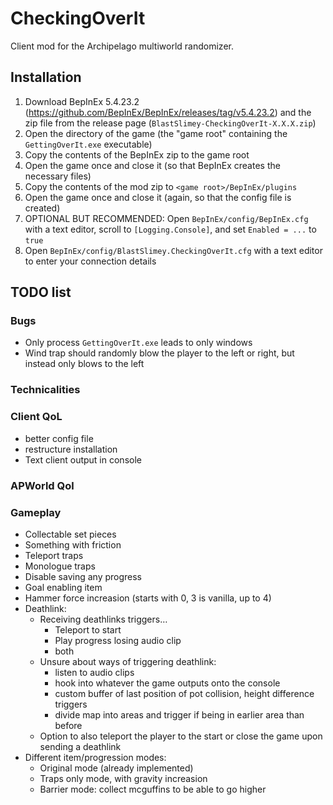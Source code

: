 # CheckingOverIt
Client mod for the Archipelago multiworld randomizer.

## Installation
1. Download BepInEx 5.4.23.2 (https://github.com/BepInEx/BepInEx/releases/tag/v5.4.23.2) and the zip file from the release page (`BlastSlimey-CheckingOverIt-X.X.X.zip`)
2. Open the directory of the game (the "game root" containing the `GettingOverIt.exe` executable)
3. Copy the contents of the BepInEx zip to the game root
4. Open the game once and close it (so that BepInEx creates the necessary files)
5. Copy the contents of the mod zip to `<game root>/BepInEx/plugins`
6. Open the game once and close it (again, so that the config file is created)
7. OPTIONAL BUT RECOMMENDED: Open `BepInEx/config/BepInEx.cfg` with a text editor, scroll to `[Logging.Console]`, and set `Enabled = ...` to `true`
8. Open `BepInEx/config/BlastSlimey.CheckingOverIt.cfg` with a text editor to enter your connection details

## TODO list
### Bugs
- Only process `GettingOverIt.exe` leads to only windows
- Wind trap should randomly blow the player to the left or right, but instead only blows to the left

### Technicalities 

### Client QoL
- better config file
- restructure installation
- Text client output in console

### APWorld Qol

### Gameplay
- Collectable set pieces
- Something with friction
- Teleport traps
- Monologue traps
- Disable saving any progress
- Goal enabling item
- Hammer force increasion (starts with 0, 3 is vanilla, up to 4)
- Deathlink:
  - Receiving deathlinks triggers… 
    - Teleport to start
    - Play progress losing audio clip
    - both
  - Unsure about ways of triggering deathlink:
    - listen to audio clips
    - hook into whatever the game outputs onto the console
    - custom buffer of last position of pot collision, height difference triggers
    - divide map into areas and trigger if being in earlier area than before
  - Option to also teleport the player to the start or close the game upon sending a deathlink
- Different item/progression modes:
  - Original mode (already implemented)
  - Traps only mode, with gravity increasion
  - Barrier mode: collect mcguffins to be able to go higher
